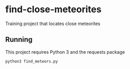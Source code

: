 # find-close-meteorites
Training project that locates close meteorites

## Running

This project requires Python 3 and the requests package

`python3 find_meteors.py`
